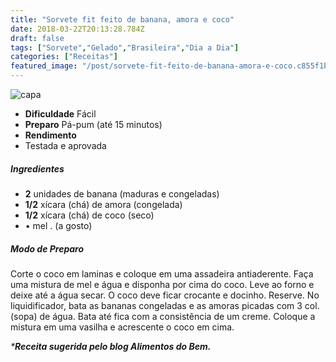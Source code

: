 ```yaml
---
title: "Sorvete fit feito de banana, amora e coco"
date: 2018-03-22T20:13:28.784Z
draft: false
tags: ["Sorvete","Gelado","Brasileira","Dia a Dia"]
categories: ["Receitas"]
featured_image: "/post/sorvete-fit-feito-de-banana-amora-e-coco.c855f1b3.jpg"
---
```


![capa](/post/sorvete-fit-feito-de-banana-amora-e-coco.c855f1b3.jpg)

*   **Dificuldade** Fácil
*   **Preparo** Pá-pum (até 15 minutos)
*   **Rendimento**
*   Testada e aprovada
    

##### Ingredientes

*   **2** unidades de banana (maduras e congeladas)
*   **1/2** xícara (chá) de amora (congelada)
*   **1/2** xícara (chá) de coco (seco)
*   • mel . (a gosto)

##### Modo de Preparo

Corte o coco em laminas e coloque em uma assadeira antiaderente. Faça uma mistura de mel e água e disponha por cima do coco. Leve ao forno e deixe até a água secar. O coco deve ficar crocante e docinho. Reserve. No liquidificador, bata as bananas congeladas e as amoras picadas com 3 col. (sopa) de água. Bata até fica com a consistência de um creme. Coloque a mistura em uma vasilha e acrescente o coco em cima.

_***Receita sugerida pelo blog Alimentos do Bem.**_
